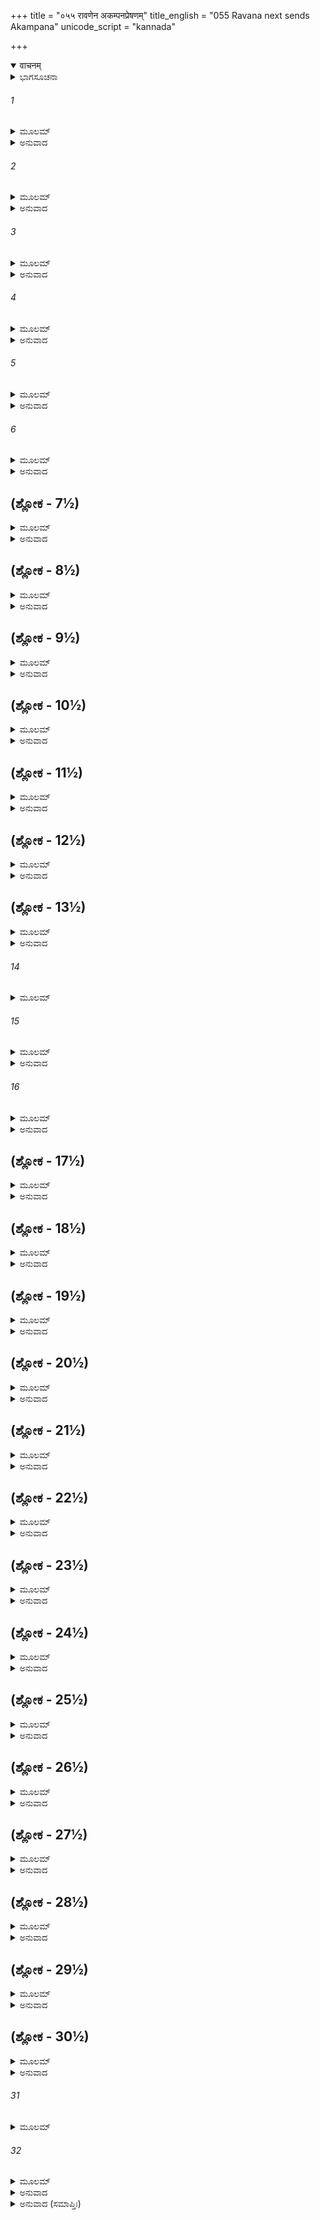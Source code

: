 +++
title = "०५५ रावणेन अकम्पनप्रेषणम्"
title_english = "055 Ravana next sends Akampana"
unicode_script = "kannada"

+++
<details open><summary>वाचनम्</summary>

<div class="audioEmbed"  caption="श्रीराम-हरिसीताराममूर्ति-घनपाठिभ्यां वचनम्" src="https://archive.org/download/Ramayana-recitation-Sriram-harisItArAmamUrti-Ghanapaati-v2/Kanda_6/Kanda_6_YK-055-Ravana_next_sends_Akampana_0.mp3"></div>
</details>



<details><summary>ಭಾಗಸೂಚನಾ</summary>

ರಾವಣನ ಆಜ್ಞೆಯಂತೆ ಅಕಂಪನೇ ಮೊದಲಾದ ರಾಕ್ಷಸರು ಯುದ್ಧಕ್ಕೆ ಬಂದುದು, ವಾನರರೊಡನೆ ಘೋರ ಸಂಗ್ರಾಮ
</details>

###### 1


<details><summary>ಮೂಲಮ್</summary>

ವಜ್ರದಂಷ್ಟ್ರಂ ಹತಂ ಶ್ರುತ್ವಾ ವಾಲಿಪುತ್ರೇಣ ರಾವಣಃ ।  
ಬಲಾಧ್ಯಕ್ಷ  ಮುವಾಚೇದಂ ಕೃತಾಂಜಲಿಮುಪಸ್ಥಿತಮ್ ॥
</details>

<details><summary>ಅನುವಾದ</summary>

ಅಂಗದನ ಕೈಯಿಂದ ವಜ್ರದಂಷ್ಟ್ರನು ಸತ್ತುಹೋದ ಸಮಾಚಾರವನ್ನು ಕೇಳಿ ರಾವಣನು ಕೈಮುಗಿದು ತನ್ನ ಬಳಿ ನಿಂತಿದ್ದ ಸೇನಾಪತಿ ಪ್ರಹಸ್ತನಲ್ಲಿ ಇಂತೆಂದನು.॥1॥
</details>

###### 2


<details><summary>ಮೂಲಮ್</summary>

ಶೀಘ್ರಂ ನಿರ್ಯಾಂತುದುರ್ಧರ್ಷಾ ರಾಕ್ಷಸಾ ಭೀಮವಿಕ್ರಮಾಃ ।  
ಅಕಂಪನಂ ಪುರಸ್ಕೃತ್ಯ ಸರ್ವಶಸ್ತ್ರಾಸ್ತ್ರಕೋವಿದಮ್ ॥
</details>

<details><summary>ಅನುವಾದ</summary>

ಅಕಂಪನು ಎಲ್ಲ ಶಾಸ್ತ್ರಗಳನ್ನು ಬಲ್ಲವನು, ಆದ್ದರಿಂದ ಅವನನ್ನೇ ಮುಂದಿಟ್ಟು ಕೊಂಡು ಭಯಂಕರ ಪರಾಕ್ರಮಿ ಜಯಿಸಲು ದುಃಸಾಧ್ಯವಾದ ರಾಕ್ಷಸರು ಯುದ್ಧಕ್ಕಾಗಿ ಹೋಗಲಿ.॥2॥
</details>

###### 3


<details><summary>ಮೂಲಮ್</summary>

ಏಷ ಶಾಸ್ತಾ ಚ ಗೋಪ್ತಾ ಚ ನೇತಾ ಚ ಯುಧಿ ಸತ್ತಮಃ ।  
ಭೂತಿಕಾಮಶ್ಚ ಮೇ ನಿತ್ಯಂ ನಿತ್ಯಂ ಚ ಸಮರಪ್ರಿಯಃ ॥
</details>

<details><summary>ಅನುವಾದ</summary>

ಅಕಂಪನಿಗೆ ಯುದ್ಧವು ಸದಾ ಪ್ರಿಯವಾಗಿದೆ. ಅವನು ಯಾವಾಗಲೂ ನನ್ನ ಉನ್ನತಿಯನ್ನೇ ಬಯಸುತ್ತಾನೆ. ಇವನನ್ನು ಒಬ್ಬ ಶ್ರೇಷ್ಠ ಯೋಧನೆಂದು ತಿಳಿಯಲಾಗಿದೆ. ಇವನು ಶತ್ರುಗಳನ್ನು ದಂಡಿಸಲು, ಸೈನಿಕರನ್ನು ರಕ್ಷಿಸಲು ಹಾಗೂ ರಣರಂಗದಲ್ಲಿ ಸೈನ್ಯದ ಸಂಚಲನದಲ್ಲಿ ಸಮರ್ಥನಾಗಿದ್ದಾನೆ.॥3॥
</details>

###### 4


<details><summary>ಮೂಲಮ್</summary>

ಏಷ ಜೇಷ್ಯತಿ ಕಾಕುತ್ಸ್ಥೌ ಸುಗ್ರೀವಂ ಚ ಮಹಾಬಲಮ್ ।  
ವಾನರಾಂಶ್ಚಾಪರಾನ್ ಘೋರಾನ್ ಹನಿಷ್ಯತಿ ನ ಸಂಶಯಃ ॥
</details>

<details><summary>ಅನುವಾದ</summary>

ಅಕಂಪನು ರಾಮ-ಲಕ್ಷ್ಮಣರಿಬ್ಬರನ್ನು ಹಾಗೂ ಮಹಾಬಲಿ ಸುಗ್ರೀವನನ್ನು ಸೋಲಿಸಬಲ್ಲನು ಮತ್ತು ಇತರ ವಾನರರನ್ನೂ ಸಂಹರಿಸುವುದರಲ್ಲಿ ಸಂಶಯವೇ ಇಲ್ಲ.॥4॥
</details>

###### 5


<details><summary>ಮೂಲಮ್</summary>

ಪರಿಗೃಹ್ಯ ಚ ತಾಮಾಜ್ಞಾಂ ರಾವಣಸ್ಯ ಮಹಾಬಲಃ ।  
ಬಲಂ ಸಂಪ್ರೇರಯಾಮಾಸ ತದಾ ಲಘುಪರಾಕ್ರಮಃ ॥
</details>

<details><summary>ಅನುವಾದ</summary>

ರಾವಣನ ಆಜ್ಞೆಯನ್ನು ಶಿರಸಾವಹಿಸಿ ಶೀಘ್ರಪರಾಕ್ರಮಿ ಮಹಾಬಲಿ ಸೇನಾಧ್ಯಕ್ಷನು ಆಗ ಯುದ್ಧಕ್ಕಾಗಿ ಸೈನ್ಯವನ್ನು ಕಳಿಸಿಕೊಟ್ಟನು.॥5॥
</details>

###### 6


<details><summary>ಮೂಲಮ್</summary>

ತತೋ ನಾನಾ ಪ್ರಹರಣಾ ಭೀಮಾಕ್ಷಾ ಭೀಮದರ್ಶನಾಃ ।  
ನಿಷ್ಪೇತೂ ರಾಕ್ಷಸಾ ಮುಖ್ಯಾ ಬಲಾಧ್ಯಕ್ಷ ಪ್ರಚೋದಿತಾಃ ॥
</details>

<details><summary>ಅನುವಾದ</summary>

ಸೇನಾಪತಿಯಿಂದ ಪ್ರೇರಿತರಾದ ಭಯಾನಕ ಕಣ್ಣುಗಳುಳ್ಳ ಮುಖ್ಯಮುಖ್ಯ ಭಯಂಕರ ರಾಕ್ಷಸರು ನಾನಾ ವಿಧದ ಅಸ್ತ್ರ-ಶಸ್ತ್ರಗಳನ್ನು ಹಿಡಿದು ನಗರದಿಂದ ಹೊರಟರು.॥6॥
</details>

## (ಶ್ಲೋಕ - 7½)


<details><summary>ಮೂಲಮ್</summary>

ರಥಮಾಸ್ಥಾಯ ವಿಪುಲಂ ತಪ್ತಕಾಂಚನಭೂಷಣಮ್ ।  
ಮೇಘಾಭೋ ಮೇಘವರ್ಣಶ್ಚ ಮೇಘಸ್ವನಮಹಾಸ್ವನಃ ॥  
ರಾಕ್ಷಸೈಃ ಸಂವೃತೋ ಘೋರೈಸ್ತದಾ ನಿರ್ಯಾತ್ಯಕಂಪನ ।
</details>

<details><summary>ಅನುವಾದ</summary>

ಆಗಲೇ ಪುಟಕ್ಕಿಟ್ಟ ಚಿನ್ನದಿಂದ ವಿಭೂಷಿತ ವಿಶಾಲ ರಥದಲ್ಲಿ ಕುಳಿತು, ಘೋರ ರಾಕ್ಷಸರಿಂದ ಸುತ್ತುವರೆದು ಅಕಂಪನೂ ಹೊರಟ. ಅವನು ಕಪ್ಪಾದ ಮೋಡದಂತೆ ಬಣ್ಣದವನಾಗಿದ್ದು, ಗರ್ಜನೆಯು ಮೇಘದಂತೆ ಇತ್ತು.॥7½॥
</details>

## (ಶ್ಲೋಕ - 8½)


<details><summary>ಮೂಲಮ್</summary>

ನಹಿ ಕಂಪಯಿತುಂ ಶಕ್ಯಃ ಸುರೈರಪಿ ಮಹಾಮೃಧೇ ॥  
ಅಕಂಪನಸ್ತತಸ್ತೇಷಾಮಾದಿತ್ಯ ಇವ ತೇಜಸಾ ।
</details>

<details><summary>ಅನುವಾದ</summary>

ಮಹಾಸಮರದಲ್ಲಿ ದೇವತೆಗಳೂ ಕೂಡ ಅವನನ್ನು ಕಂಪಿತನನ್ನಾಗಿಸಲಿಲ್ಲ. ಅದಕ್ಕಾಗಿ ಅವನು ಅಕಂಪನ ಎಂದು ವಿಖ್ಯಾತನಾಗಿದ್ದ ಹಾಗೂ ರಾಕ್ಷಸರಲ್ಲಿ ಸೂರ್ಯನಂತೆ ತೇಜಸ್ವಿಯಾಗಿದ್ದ.॥8½॥
</details>

## (ಶ್ಲೋಕ - 9½)


<details><summary>ಮೂಲಮ್</summary>

ತಸ್ಯ ನಿರ್ಧಾವಮಾನಸ್ಯ ಸಂರಬ್ಧಸ್ಯ ಯುಯುತ್ಸಯಾ ॥  
ಅಕಸ್ಮಾದ್ ದೈನ್ಯಮಾಗಚ್ಛದ್ಧಯಾನಾಂ  ರಥವಾಹಿನಾಮ್ ।
</details>

<details><summary>ಅನುವಾದ</summary>

ರೋಷಾವೇಶದಿಂದ ಯುದ್ಧದ ಇಚ್ಛೆಯಿಂದ ಆಕ್ರಮಣ ಮಾಡುವ ಅಕಂಪನ ರಥಕ್ಕೆ ಹೂಡಿದ ಕುದುರೆಗಳು ಕಾರಣವಿಲ್ಲದೆ ದೈನ್ಯಭಾವ ಹೊಂದಿದವು.॥9½॥
</details>

## (ಶ್ಲೋಕ - 10½)


<details><summary>ಮೂಲಮ್</summary>

ವ್ಯಸ್ಫುರನ್ನಯನಂ ಚಾಸ್ಯ ಸವ್ಯಂ ಯುದ್ಧಾಭಿನಂದಿನಃ ॥  
ವಿವರ್ಣೋ ಮುಖವರ್ಣಶ್ಚ ಗದ್ಗದಶ್ಚಾಭವತ್ ಸ್ವನಃ ।
</details>

<details><summary>ಅನುವಾದ</summary>

ಅಕಂಪನು ಯುದ್ಧವನ್ನು ಅಭಿನಂದಿಸುವನಾಗಿದ್ದರೂ ಆಗ ಅವನ ಎಡಕಣ್ಣು ಹಾರತೊಡಗಿತು. ಮುಖಕಾಂತಿಯು ಮಂಕಾಯಿತು, ವಾಣಿ ಗದ್ಗದವಾಯಿತು.॥10½॥
</details>

## (ಶ್ಲೋಕ - 11½)


<details><summary>ಮೂಲಮ್</summary>

ಅಭವತ್ಸುದಿನೇ ಕಾಲೇ ದುರ್ದಿನಂ ರೂಕ್ಷಮಾರುತಮ್ ॥  
ಊಚುಃ ಖಗಾಮೃಗಾಃ ಸರ್ವೇ ವಾಚಃ ಕ್ರೂರಾ ಭಯಾವಹಾಃ ।
</details>

<details><summary>ಅನುವಾದ</summary>

ಆ ದಿನವು ಸೂರ್ಯನು ಪ್ರಕಾಶಿಸುತ್ತಾ ಸುದಿನವಾಗಿದ್ದರೂ ಸುಂಟರಗಾಳಿಯಿಂದ ಧೂಳು ತುಂಬಿ ದುರ್ದಿನ ದಂತಾಯಿತು. ಎಲ್ಲ ಪಶು-ಪಕ್ಷಿಗಳು ಕ್ರೂರವಾಗಿ ಕೂಗಿಕೊಳ್ಳುತ್ತಿದ್ದವು.॥11½॥
</details>

## (ಶ್ಲೋಕ - 12½)


<details><summary>ಮೂಲಮ್</summary>

ಸ ಸಿಂಹೋಪಚಿತಸ್ಕಂಧಃ ಶಾರ್ದೂಲಸಮವಿಕ್ರಮಃ ॥  
ತಾನುತ್ಪಾತಾನಚಿಂತ್ಯೈವ ನಿರ್ಜಗಾಮ ರಣಾಜಿರಮ್ ।
</details>

<details><summary>ಅನುವಾದ</summary>

ಅಕಂಪನ ಹೆಗಲು ಸಿಂಹ ದಂತೆ ಪುಷ್ಟವಾಗಿತ್ತು. ಅವನ ಪರಾಕ್ರಮ ಹುಲಿಯಂತಿತ್ತು. ಅವನು ಹಿಂದಿನ ಉತ್ಪಾತಗಳನ್ನು ಲೆಕ್ಕಿಸದೆ ಯುದ್ಧಭೂಮಿಗೆ ಹೋದನು.॥12½॥
</details>

## (ಶ್ಲೋಕ - 13½)


<details><summary>ಮೂಲಮ್</summary>

ತಥಾ ನಿರ್ಗಚ್ಛತಸ್ತಸ್ಯ ರಕ್ಷಸಃ ಸಹ ರಾಕ್ಷಸೈಃ ॥  
ಬಭೂವ ಸುಮಹಾನ್ನಾದಃ ಕ್ಷೋಭಯನ್ನಿವ ಸಾಗರಮ್ ।
</details>

<details><summary>ಅನುವಾದ</summary>

ಆ ರಾಕ್ಷಸನು ಇತರ ರಾಕ್ಷಸರೊಂದಿಗೆ ಲಂಕೆಯಿಂದ ಹೊರಟಾಗ ಸಮುದ್ರವು ಕ್ಷೋಭೆಗೊಂಡು ಮಹಾ ಕೋಲಾಹಲ ಉಂಟಾಯಿತು.॥13½॥
</details>

###### 14


<details><summary>ಮೂಲಮ್</summary>

ತೇನ ಶಬ್ದೇನ ವಿತ್ರಸ್ತಾ ವಾನರಾಣಾಂ ಮಹಾಚಮೂಃ ॥
</details>

###### 15


<details><summary>ಮೂಲಮ್</summary>

ದ್ರುಮಶೈಲಪ್ರಹಾರಾಣಾಂ ಯೋದ್ಧುಂ ಸಮಪತಿಷ್ಠತಾಮ್ ।  
ತೇಷಾಂ ಯುದ್ಧಂ ಮಹಾರೌದ್ರಂ ಸಂಜಜ್ಞೇ ಕಪಿರಕ್ಷಸಾಮ್ ॥
</details>

<details><summary>ಅನುವಾದ</summary>

ಆ ಮಹಾ ಕೋಲಾಹಲದಿಂದ ವೃಕ್ಷ ಪರ್ವತಗಳನ್ನು ಧರಿಸಿಕೊಂಡು ಯುದ್ಧಕ್ಕಾಗಿ ಸಿದ್ಧರಾಗಿ ನಿಂತಿದ್ದ ವಾನರರ ವಿಶಾಲಸೈನ್ಯವು ಭಯಗೊಂಡಿತು. ಅನಂತರ ವಾನರರಿಗೂ ರಾಕ್ಷಸರಿಗೂ ಮಹಾ ಭಯಂಕರ ಯುದ್ಧ ಪ್ರಾರಂಭವಾಯಿತು.॥14-15॥
</details>

###### 16


<details><summary>ಮೂಲಮ್</summary>

ರಾಮರಾವಣಯೋರರ್ಥೇ ಸಮಭಿತ್ಯಕ್ತದೇಹಿನಃ ।  
ಸರ್ವೇ ಹ್ಯತಿಬಲಾಃ ಶೂರಾಃ ಸರ್ವೇ ಪರ್ವತಸಂನಿಭಾಃ ॥
</details>

<details><summary>ಅನುವಾದ</summary>

ಶ್ರೀರಾಮ ಮತ್ತು ರಾವಣನ ನಿಮಿತ್ತ ದೇಹತ್ಯಾಗಕ್ಕೂ ಸಿದ್ಧರಾದ ಅವರೆಲ್ಲರೂ ಮಹಾಬಲಶಾಲಿಗಳೂ, ಶೂರರೂ, ಪರ್ವತದಂತೆ ವಿಶಾಲಕಾಯರಾಗಿದ್ದರು.॥16॥
</details>

## (ಶ್ಲೋಕ - 17½)


<details><summary>ಮೂಲಮ್</summary>

ಹರಯೋ ರಾಕ್ಷಸಾಶ್ಚೈವ ಪರಸ್ಪರಜಿಘಾಂಸಯಾಃ ।  
ತೇಷಾಂ ವಿನರ್ದತಾಂ ಶಬ್ದಃ ಸಂಯುಗೇಽತಿತರಸ್ವಿನಾಮ್ ॥  
ಶುಶ್ರುವೇ ಸುಮಹಾನ್ ಕೋಪಾದನ್ಯೋನ್ಯಮಭಿಗರ್ಜತಾಮ್ ।
</details>

<details><summary>ಅನುವಾದ</summary>

ವಾನರ ಹಾಗೂ ರಾಕ್ಷಸರು ಒಬ್ಬರು ಮತ್ತೊಬ್ಬರನ್ನು ಸಂಹರಿಸುವ ಇಚ್ಛೆಯಿಂದ ಇಲ್ಲಿ ನೆರೆದಿದ್ದರು ಅವರು ರಣರಂಗದಲ್ಲಿ ಅತ್ಯಂತ ವೇಗಶಾಲಿಗಳಾಗಿದ್ದು, ಕೋಲಾಹಲವೆಬ್ಬಿಸುತ್ತಾ ಪರಸ್ಪರ ಗುರಿಯಾಗಿಸಿಕೊಂಡು ಗರ್ಜಿಸುತ್ತಿದ್ದರು. ಅವರ ಮಹಾನಾದವು ಬಹಳ ದೂರದವರೆಗೆ ಕೇಳಿ ಬರುತ್ತಿತ್ತು.॥17॥
</details>

## (ಶ್ಲೋಕ - 18½)


<details><summary>ಮೂಲಮ್</summary>

ರಜಶ್ಚಾರುಣವರ್ಣಾಭಂ  ಸುಭೀಮಮಭವದ್ ಭೃಶಮ್ ॥  
ಉದ್ಧೃತಂ ಹರಿರಕ್ಷೋಭಿಃ ಸಂರುರೋಧ ದಿಶೋ ದಶ ।
</details>

<details><summary>ಅನುವಾದ</summary>

ವಾನರ-ರಾಕ್ಷಸರು ಪಾದಾಘಾತದಿಂದ ಎದ್ದ ಕೆಂಪು ಧೂಳು ಭಯಂಕರವಾಗಿ ಅನಿಸುತ್ತಿತ್ತು. ಅದು ಹತ್ತು ದಿಕ್ಕುಗಳಲ್ಲಿಯೂ ವ್ಯಾಪಿಸಿಕೊಂಡಿತು.॥18½॥
</details>

## (ಶ್ಲೋಕ - 19½)


<details><summary>ಮೂಲಮ್</summary>

ಅನ್ಯೋನ್ಯಂ ರಜಸಾ ತೇನ ಕೌಶೇಯೋದ್ಧತಪಾಂಡುನಾ ॥  
ಸಂವೃತಾನಿ ಚ ಭೂತಾನಿ ದದೃಶುರ್ನ ರಣಾಜಿರೇ ।
</details>

<details><summary>ಅನುವಾದ</summary>

ಆ ಧೂಳು ಅಲ್ಲಾಡುತ್ತಿರುವ ನವಿರಾದ ರೇಷ್ಮೆ ಬಟ್ಟೆಯಂತೆ ಕಂಡುಬರುತ್ತಿತ್ತು. ಅದರಿಂದ ಸಮರಾಂಗಣದ ಸಮಸ್ತ ಪ್ರಾಣಿಗಳು ಮುಚ್ಚಿಹೋದವು. ಆದ್ದರಿಂದ ವಾನರರು-ರಾಕ್ಷಸರು ಪರಸ್ಪರ ನೋಡದಾದರು.॥19½॥
</details>

## (ಶ್ಲೋಕ - 20½)


<details><summary>ಮೂಲಮ್</summary>

ನ ಧ್ವಜೋ ನ ಪತಾಕಾ ವಾ ಚರ್ಮ ವಾ ತುರಗೋಽಪಿ ವಾ ॥  
ಆಯುಧಂ ಸ್ಯಂದನೋ ವಾಪಿ ದದೃಶೇ ತೇನ ರೇಣುನಾ ।
</details>

<details><summary>ಅನುವಾದ</summary>

ಆ ಧೂಳು ಆಚ್ಛಾದಿತವಾಗಿ ಧ್ವಜ, ಪತಾಕೆ, ಗುರಾಣಿ, ಕುದುರೆಗಳು, ಅಸ್ತ್ರ-ಶಸ್ತ್ರ, ರಥ ಇವು ಯಾವುದೇ ವಸ್ತು ಕಂಡು ಬರುತ್ತಿರಲಿಲ್ಲ.॥20½॥
</details>

## (ಶ್ಲೋಕ - 21½)


<details><summary>ಮೂಲಮ್</summary>

ಶಬ್ದಶ್ಚ ಸುಮಹಾಂಸ್ತೇಷಾಂ ನರ್ದತಾಮಭಿಧಾವತಾಮ್ ॥  
ಶ್ರೂಯತೇ ತುಮುಲೇ ಯುದ್ಧೇ ನ ರೂಪಾಣಿ ಚಕಾಶಿರೇ ।
</details>

<details><summary>ಅನುವಾದ</summary>

ಗರ್ಜಿಸುತ್ತಾ ಓಡುತ್ತಿರುವ ಪ್ರಾಣಿಗಳ ಮಹಾಭಯಂಕರ ಶಬ್ದವು ರಣರಂಗದಲ್ಲಿ ಎಲ್ಲರಿಗೂ ಕೇಳಿ ಬರುತ್ತಿತ್ತು; ಆದರೆ ಅವುಗಳು ಕಂಡುಬರುತ್ತಿರಲಿಲ್ಲ.॥21½॥
</details>

## (ಶ್ಲೋಕ - 22½)


<details><summary>ಮೂಲಮ್</summary>

ಹರೀನೇವ ಸುಸಂರುಷ್ಟಾ ಹರಯೋಜಘ್ನು ರಾಹವೇ ॥  
ರಾಕ್ಷಸಾ ರಾಕ್ಷಸಾಂಶ್ಚಾಪಿ ನಿಜಘ್ನುಸ್ತಿಮಿರೇ ತದಾ ।
</details>

<details><summary>ಅನುವಾದ</summary>

ಅಂಧಕಾರ ಆವರಿಸಿದ ಯುದ್ಧರಂಗದಲ್ಲಿ ಅತ್ಯಂತ ಕುಪಿತರಾದ ವಾನರರು ವಾನರರನ್ನೇ ಹಾಗೂ ರಾಕ್ಷಸರು ರಾಕ್ಷಸರನ್ನೇ ಹೊಡೆಯತೊಡಗಿದರು.॥22½॥
</details>

## (ಶ್ಲೋಕ - 23½)


<details><summary>ಮೂಲಮ್</summary>

ತೇ ಪರಾಂಶ್ಚ ವಿನಿಘ್ನಂತಃ ಸ್ವಾಂಶ್ಚ ವಾನರರಾಕ್ಷಸಾಃ ॥  
ರುಧಿರಾರ್ದ್ರಾಂ ತದಾ ಚಕ್ರುರ್ಮಹೀಂ ಪಂಕಾನುಲೇಪನಾಮ್ ।
</details>

<details><summary>ಅನುವಾದ</summary>

ಹಲವು ಬಾರಿ ತಮ್ಮ ಕಡೆಯವರನ್ನು ಕೆಲವು ಸಲ ಶತ್ರುಪಕ್ಷದ ಯೋಧರನ್ನು ಸಂಹರಿಸಿ ರಕ್ತದ ಹೊಳೆಯನ್ನೇ ಹರಿಸಿದರು. ಅಲ್ಲಿ ಎಲ್ಲೆಡೆ ಕೆಸರೇ ತುಂಬಿಹೋಯಿತು.॥23½॥
</details>

## (ಶ್ಲೋಕ - 24½)


<details><summary>ಮೂಲಮ್</summary>

ತತಸ್ತು ರುಧಿರೌಘೇಣ ಸಿಕ್ತಂ ವ್ಯಪಗತಂ ರಜಃ ॥  
ಶರೀರಶವಸಂಕೀರ್ಣಾ ಬಭೂವ ಚ ವಸುಂಧರಾ ।
</details>

<details><summary>ಅನುವಾದ</summary>

ಅನಂತರ ರಕ್ತದ ಪ್ರವಾಹದಿಂದಾಗಿ ಧೂಳು ಅಡಗಿತು. ಇಡೀ ಯುದ್ಧಭೂಮಿಯು ಶವಗಳಿಂದ ತುಂಬಿಹೋಯಿತು.॥24½॥
</details>

## (ಶ್ಲೋಕ - 25½)


<details><summary>ಮೂಲಮ್</summary>

ದ್ರುಮಶಕ್ತಿಗದಾಪ್ರಾಸೈಃ ಶಿಲಾಪರಿಘತೋಮರೈಃ ॥  
ರಾಕ್ಷಸಾ ಹರಯಸ್ತೂರ್ಣಂ ಜಘ್ನುರನ್ಯೋನ್ಯಮೋಜಸಾ ।
</details>

<details><summary>ಅನುವಾದ</summary>

ವಾನರರು ಮತ್ತು ರಾಕ್ಷಸರು ಒಬ್ಬರ ಮೇಲೊಬ್ಬರು ವೃಕ್ಷ, ಶಕ್ತಿ, ಗದೆ, ಪ್ರಾಸ, ಶಿಲೆ, ಪರಿಘ ಮತ್ತು ತೋಮರ ಮೊದಲಾದವುಗಳಿಂದ ಪ್ರಹಾರ ಮಾಡುತ್ತಿದ್ದರು.॥25½॥
</details>

## (ಶ್ಲೋಕ - 26½)


<details><summary>ಮೂಲಮ್</summary>

ಬಾಹುಭಿಃ ಪರಿಘಾಕಾರೈರ್ಯುಧ್ಯಂತಃ ಪರ್ವತೋಪಮಾನ್ ॥  
ಹರಯೋ ಭೀಮಕರ್ಮಾಣೋ ರಾಕ್ಷಸಾಂ ಜಘ್ನುರಾಹವೇ ।
</details>

<details><summary>ಅನುವಾದ</summary>

ಭಯಂಕರ ಕರ್ಮಮಾಡುವ ವಾನರರು ಪರಿಘಗಳಂತಹ ತಮ್ಮ ಭುಜಗಳಿಂದ ಪರ್ವತಾಕಾರ ರಾಕ್ಷಸರೊಂದಿಗೆ ಯುದ್ಧ ಮಾಡುತ್ತಾ ಅವರನ್ನು ಕೊಲ್ಲತೊಡಗಿದರು.॥26½॥
</details>

## (ಶ್ಲೋಕ - 27½)


<details><summary>ಮೂಲಮ್</summary>

ರಾಕ್ಷಸಾಸ್ತ್ವಭಿಸಂಕ್ರುದ್ಧಾಃ ಪ್ರಾಸತೋಮರಪಾಣಯಃ ॥  
ಕಪೀನ್ ನಿಜಘ್ನರೇ ತತ್ರ ಶಸ್ತ್ರೈಃ ಪರಮದಾರುಣೈಃ ।
</details>

<details><summary>ಅನುವಾದ</summary>

ಅತ್ತ ರಾಕ್ಷಸರೂ ಕೂಡ ಅತ್ಯಂತ ಕುಪಿತರಾಗಿ ಕೈಗಳಲ್ಲಿ ಪ್ರಾಸ, ತೋಮರ ಧರಿಸಿ ಅತ್ಯಂತ ಭಯಂಕರ ಶಸಗಳಿಂದ ವಾನರರನ್ನು ವಧಿಸತೊಡಗಿದರು.॥27½॥
</details>

## (ಶ್ಲೋಕ - 28½)


<details><summary>ಮೂಲಮ್</summary>

ಅಕಂಪನಃ ಸುಸಂಕ್ರುದ್ಧೋ ರಾಕ್ಷಸಾನಾಂ ಚಮೂಪತಿಃ  ॥  
ಸಂಹರ್ಷಯತಿ ತಾನ್ ಸರ್ವಾನ್ ರಾಕ್ಷಸಾನ್ ಭೀಮವಿಕ್ರಮಾನ್ ।
</details>

<details><summary>ಅನುವಾದ</summary>

ಆಗ ಹೆಚ್ಚು ರೋಷಗೊಂಡ ರಾಕ್ಷಸ ಸೇನಾಪತಿ ಅಂಕಪನೂ ಕೂಡ ಭಯಾನಕ ಪರಾಕ್ರಮ ಪ್ರಕಟಿಸುತ್ತಾ ಎಲ್ಲ ರಾಕ್ಷಸರ ಹರ್ಷವನ್ನು ಹೆಚ್ಚಿಸತೊಡಗಿದನು.॥28½॥
</details>

## (ಶ್ಲೋಕ - 29½)


<details><summary>ಮೂಲಮ್</summary>

ಹರಯಸ್ತ್ವಪಿ ರಕ್ಷಾಂಸಿ ಮಹಾದ್ರುಮಮಹಾಶ್ಮಭಿಃ ॥  
ವಿದಾರಯಂತ್ಯಭಿಕ್ರಮ್ಯ ಶಸ್ತ್ರಾಣ್ಯಾಚ್ಛಿದ್ಯ ವೀರ್ಯತಃ ।
</details>

<details><summary>ಅನುವಾದ</summary>

ವಾನರರೂ ಕೂಡ ಆಕ್ರಮಣ ಮಾಡಿ ಬಲವಂತವಾಗಿ ರಾಕ್ಷಸರ ಅಸ್ತ್ರ-ಶಸ್ತ್ರಗಳನ್ನು ಕಿತ್ತುಕೊಂಡು ದೊಡ್ಡ ದೊಡ್ಡ ವೃಕ್ಷಗಳಿಂದ, ಬಂಡೆಗಳಿಂದ ಅವರನ್ನು ಸೀಳಿಹಾಕುತ್ತಿದ್ದರು.॥29½॥
</details>

## (ಶ್ಲೋಕ - 30½)


<details><summary>ಮೂಲಮ್</summary>

ಏತಸ್ಮಿನ್ನಂತರೇ ವೀರಾ ಹರಯಃ ಕುಮುದೋ ನಲಃ ॥  
ಮೈಂದಶ್ಚ ದ್ವಿವಿದಃ ಕ್ರುದ್ಧಾಶ್ಚಕ್ರುರ್ವೇಗಮನುತ್ತಮಮ್ ।
</details>

<details><summary>ಅನುವಾದ</summary>

ಆಗಲೇ ವೀರ ವಾನರ ಕುಮುದ, ನಳ, ಮೈಂದ ಮತ್ತು ದ್ವಿವಿದನು ಕುಪಿತರಾಗಿ ತಮ್ಮ ಪರಮೋತ್ತಮ ವೇಗ ಪ್ರಕಟಿಸಿದರು.॥30½॥
</details>

###### 31


<details><summary>ಮೂಲಮ್</summary>

ತೇ ತು ವೃಕ್ಷೈರ್ಮಹಾವೀರಾ ರಾಕ್ಷಸಾನಾಂ ಚಮೂಮುಖೇ ॥
</details>

###### 32


<details><summary>ಮೂಲಮ್</summary>

ಕದನಂ ಸುಮಹಚ್ಚಕ್ರುರ್ಲೀಲಯಾ ಹರಿಪುಂಗವಾಃ ।  
ಮಮಂಥೂ ರಾಕ್ಷಸಾನ್ಸರ್ವೇ ನಾನಾ ಪ್ರಹರಣೈರ್ಭೃಶಮ್ ॥
</details>

<details><summary>ಅನುವಾದ</summary>

ಆ ಮಹಾವೀರ ವಾನರಶ್ರೇಷ್ಠರು ಯುದ್ಧಸ್ಥಳದಲ್ಲಿ ವೃಕ್ಷಗಳಿಂದ ಲೀಲಾಜಾಲವಾಗಿ ರಾಕ್ಷಸರನ್ನು ಭಾರೀ ಸಂಹಾರ ಮಾಡಿದರು. ಅವರೆಲ್ಲರೂ ನಾನಾ ಪ್ರಕಾರದಿಂದ ಅಸ್ತ್ರ-ಶಸ್ತ್ರಗಳಿಂದ ರಾಕ್ಷಸರನ್ನು ಚೆನ್ನಾಗಿ ಮಥಿಸಿಬಿಟ್ಟರು.॥31-32॥
</details>

<details><summary>ಅನುವಾದ (ಸಮಾಪ್ತಿಃ)</summary>

ಶ್ರೀವಾಲ್ಮೀಕಿ ವಿರಚಿತ ಆರ್ಷರಾಮಾಯಣ ಆದಿಕಾವ್ಯದ ಯುದ್ಧಕಾಂಡದಲ್ಲಿ ಐವತ್ತೈದನೆಯ ಸರ್ಗ ಪೂರ್ಣವಾಯಿತು.॥55॥
</details>
